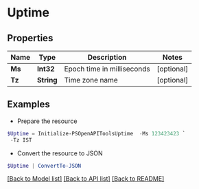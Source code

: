 # Uptime
## Properties

Name | Type | Description | Notes
------------ | ------------- | ------------- | -------------
**Ms** | **Int32** | Epoch time in milliseconds | [optional] 
**Tz** | **String** | Time zone name | [optional] 

## Examples

- Prepare the resource
```powershell
$Uptime = Initialize-PSOpenAPIToolsUptime  -Ms 123423423 `
 -Tz IST
```

- Convert the resource to JSON
```powershell
$Uptime | ConvertTo-JSON
```

[[Back to Model list]](../README.md#documentation-for-models) [[Back to API list]](../README.md#documentation-for-api-endpoints) [[Back to README]](../README.md)

